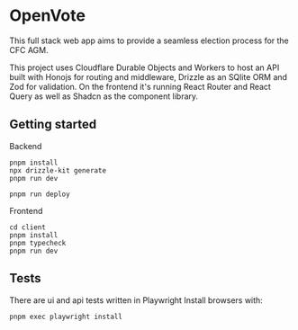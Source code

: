 # OpenVote
This full stack web app aims to provide a seamless election process for the CFC AGM.

This project uses Cloudflare Durable Objects and Workers to host an API built with Honojs for routing and middleware, Drizzle as an SQlite ORM and Zod for validation.
On the frontend it's running React Router and React Query as well as Shadcn as the component library.

## Getting started
Backend
```
pnpm install
npx drizzle-kit generate
pnpm run dev
```

```
pnpm run deploy
```

Frontend
```
cd client
pnpm install
pnpm typecheck
pnpm run dev
```

## Tests
There are ui and api tests written in Playwright
Install browsers with:
```
pnpm exec playwright install
```